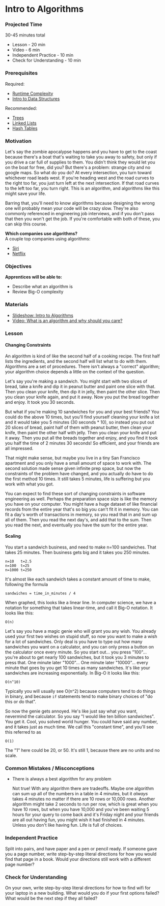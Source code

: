 # Intro to Algorithms

### Projected Time

30-45 minutes total

- Lesson - 20 min
- Video - 6 min
- Independent Practice - 10 min
- Check for Understanding - 10 min

### Prerequisites

Required:

- [Runtime Complexity](/runtime-complexity/runtime-complexity.md)
- [Intro to Data Structures](/data-structures/intro-to-data-structures.md)

Recommended:

- [Trees](/data-structures/trees.md)
- [Linked Lists](/data-structures/linked-lists.md)
- [Hash Tables](/data-structures/hash-tables.md)

### Motivation

Let's say the zombie apocalypse happens and you have to get to the coast because there's a boat that's waiting to take you away to safety, but only if you drive a car full of supplies to them. You didn't think they would let you on the boat for free, did you? But there's a problem: strange city and no google maps. So what do you do? At every intersection, you turn toward whichever road leads west. If you're heading west and the road curves to the right too far, you just turn left at the next intersection. If that road curves to the left too far, you turn right. This is an algorithm, and algorithms like this might save your life.

Barring that, you'll need to know algorithms because designing the wrong one will probably mean your code will be crazy slow. They're also commonly referenced in engineering job interviews, and if you don't pass that then you won't get the job. If you're comfortable with both of these, you can skip this course.

**Which companies use algorithms?**  
A couple top companies using algorithms:

- [Siri](https://skywell.software/blog/how-does-siri-work-technology-and-algorithm/)
- [Netflix](https://revoseek.com/technology/netflix-algorithm/)

### Objectives

**Apprentices will be able to:**

- Describe what an algorithm is
- Review Big-O complexity

### Materials

- [Slideshow: Intro to Algorithms](https://docs.google.com/presentation/d/1WlG5OgF0gf9fQYEEgIysNSfNaMiCASBi8RJa25SwMC4/edit?usp=sharing)
- [Video: What is an algorithm and why should you care?](https://youtu.be/CvSOaYi89B4)

### Lesson

#### Changing Constraints

An algorithm is kind of like the second half of a cooking recipe. The first half lists the ingredients, and the second half will list what to do with them. Algorithms are a set of procedures. There isn't always a "correct" algorithm; your algorithm choice depends a little on the context of the question.

Let's say you're making a sandwich. You might start with two slices of bread, take a knife and dip it in peanut butter and paint one slice with that. Then you clean your knife, then dip it in jelly, then paint the other slice. Then you clean your knife again, and put it away. Now you put the bread together and enjoy. It took you 30 seconds.

But what if you're making 10 sandwiches for you and your best friends? You could do the above 10 times, but you'll find yourself cleaning your knife a lot and it would take you 5 minutes (30 seconds \* 10), so instead you put out 20 slices of bread, paint half of them with peanut butter, then clean your knife, then paint the other half with jelly. Then you clean your knife and put it away. Then you put all the breads together and enjoy, and you find it took you half the time of 2 minutes 30 seconds! So efficient, and your friends are all impressed.

That might make sense, but maybe you live in a tiny San Francisco apartment and you only have a small amount of space to work with. The second solution made sense given infinite prep space, but now the constraints of the problem have changed, and you actually do have to do the first method 10 times. It still takes 5 minutes, life is suffering but you work with what you got.

You can expect to find these sort of changing constraints in software engineering as well. Perhaps the preparation space size is like the memory you have on your computer. You might have a huge dataset of like financial records from the entire year that's so big you can't fit it in memory. You can fit a day's worth of transactions in memory, so you read that in and sum up all of them. Then you read the next day's, and add that to the sum. Then you read the next, and eventually you have the sum for the entire year.

#### Scaling

You start a sandwich business, and need to make n=100 sandwiches. That takes 25 minutes. Then business gets big and it takes you 250 minutes.

```
n=10   t=2.5
n=100  t=25
n=1000 t=250
```

It's almost like each sandwich takes a constant amount of time to make, following the formula

```
sandwiches = time_in_minutes / 4
```

When graphed, this looks like a linear line. In computer science, we have a notation for something that takes linear-time, and call it Big-O notation. It looks like this:

```
O(n)
```

Let's say you have a magic genie who will grant you any wish. You already used your first two wishes on stupid stuff, so now you want to make a wish for a lot of sandwiches. Only deal is you have to type out how many sandwiches you want on a calculator, and you can only press a button on the calculator once every minute. So you start out... you press "100"... you're about to get nearly 100 sandwiches, but it took you 3 minutes to press that. One minute later "1000"... One minute later "10000"... every minute that goes by you get 10 times as many sandwiches. It's like your sandwiches are increasing exponentially. In Big-O it looks like this:

```
O(n^10)
```

Typically you will usually see O(n^2) because computers tend to do things in binary, and because `if` statements tend to make binary choices of "do this or do that".

So now the genie gets annoyed. He's like just say what you want, nevermind the calculator. So you say "I would like ten billion sandwiches". You get it. Cool, you solved world hunger. You could have said any number, and it takes just as much time. We call this "constant time", and you'll see this referred to as

```
O(1)
```

The "1" here could be 20, or 50. It's still 1, because there are no units and no scale.

### Common Mistakes / Misconceptions

- There is always a best algorithm for any problem

  Not true! With any algorithm there are tradeoffs. Maybe one algorithm can sum up all of the numbers in a table in 4 minutes, but it _always_ takes 4 minutes no matter if there are 10 rows or 10,000 rows. Another algorithm might take 2 seconds to run per row, which is great when you have 10 rows, but when you have 10,000 and you've been waiting 5 hours for your query to come back and it's Friday night and your friends are all out having fun, you might wish it had finished in 4 minutes. Unless you don't like having fun. Life is full of choices.

### Independent Practice

Split into pairs, and have paper and a pen or pencil ready.
If someone gave you a page number, write step-by-step literal directions for how you would find that page in a book. Would your directions still work with a different page number?

### Check for Understanding

On your own, write step-by-step literal directions for how to find wifi for your laptop in a new building. What would you do if your first options failed? What would be the next step if they all failed?
